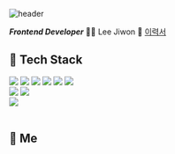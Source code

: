![header](https://capsule-render.vercel.app/api?type=soft&color=gradient&text=KeepCoing&animation=twinkling)

___Frontend Developer___ 🙋‍♀️ Lee Jiwon 📄 [이력서](https://rural-dill-f37.notion.site/937f6f2a6c384fdb9cc9cce73292125f "jiwon의이력서")

<h2>🧚 Tech Stack</h2>

<img src="https://img.shields.io/badge/-javascript-yellow?style=flat-square&logo=JavaScript&logoColor=white"/> <img src="https://img.shields.io/badge/-typescript-blue?style=flat-square&logo=TypeScript&logoColor=white" /> <img src="https://img.shields.io/badge/-React-skyblue?style=flat-square&logo=React&logoColor=white" /> <img src="https://img.shields.io/badge/-Next.js-lightgrey?style=flat-square&logo=Next.js&logoColor=white" /> <img src="https://img.shields.io/badge/-HTML-orange?style=flat-square&logo=HTML5&logoColor=white" /> <img src="https://img.shields.io/badge/-CSS-green?style=flat-square&logo=CSS3&logoColor=white" /> <br/> <img src="https://img.shields.io/badge/-apollo-blueviolet?style=flat-square&logo=Apollo GraphQL&logoColor=white" /> <img src="https://img.shields.io/badge/-graphql-lightgrey?style=flat-square&logo=GraphQL&logoColor=white" /> <br /> <img src="https://img.shields.io/badge/-emotion-ff69b4?style=flat-square" />
<br/><br/>

<h2> 👸 Me </h2>

                                                 
                                                                                                                                                                                                                   
